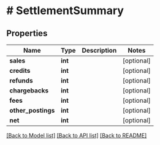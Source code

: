# # SettlementSummary

## Properties

Name | Type | Description | Notes
------------ | ------------- | ------------- | -------------
**sales** | **int** |  | [optional]
**credits** | **int** |  | [optional]
**refunds** | **int** |  | [optional]
**chargebacks** | **int** |  | [optional]
**fees** | **int** |  | [optional]
**other_postings** | **int** |  | [optional]
**net** | **int** |  | [optional]

[[Back to Model list]](../../README.md#models) [[Back to API list]](../../README.md#endpoints) [[Back to README]](../../README.md)
